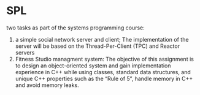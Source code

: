 # SPL
two tasks as part of the systems programming course: 
1.  a simple social network server and client; The implementation of the server will be based on the Thread-Per-Client
(TPC) and Reactor servers
2. Fitness Studio managment system: The objective of this assignment is to design an object-oriented system and gain implementation
experience in C++ while using classes, standard data structures, and unique C++ properties such as
the “Rule of 5”, handle memory in C++ and avoid memory leaks.
